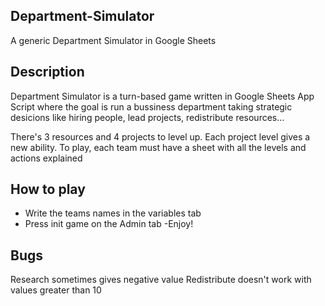 ## Department-Simulator

A generic Department Simulator in Google Sheets

## Description

Department Simulator is a turn-based game written in Google Sheets App Script where the goal is run a bussiness department taking strategic desicions like hiring people, lead projects, redistribute resources...

There's 3 resources and 4 projects to level up. Each project level gives a new ability. To play, each team must have a sheet with all the levels and actions explained


## How to play

- Write the teams names in the variables tab
- Press init game on the Admin tab
 -Enjoy!

## Bugs

Research sometimes gives negative value
Redistribute doesn't work with values greater than 10
